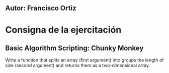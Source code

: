 ## Autor: Francisco Ortiz

# Consigna de la ejercitación

## Basic Algorithm Scripting: Chunky Monkey

Write a function that splits an array (first argument) into groups the length of size (second argument) and returns them as a two-dimensional array.

